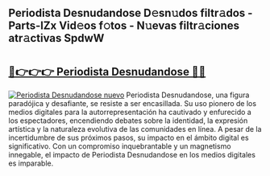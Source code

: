 ## Periodista Desnudandose D𝚎sn𝚞dos filtr𝚊dos - Parts-lZx Vid𝚎os f𝚘tos - N𝚞evas filtr𝚊ciones atr𝚊ctivas SpdwW

# <h2><a href="http://mbbipu.tromn.icu/?c=Periodista+Desnudandose">🔗👉👉👉 Periodista Desnudandose 🔗🔗</a></h2>

[![Periodista Desnudandose nuevo](https://i.imgur.com/pEAQMta.gif)](http://mbbipu.tromn.icu/?c=Periodista+Desnudandose)
Periodista Desnudandose, una figura paradójica y desafiante, se resiste a ser encasillada. Su uso pionero de los medios digitales para la autorrepresentación ha cautivado y enfurecido a los espectadores, encendiendo debates sobre la identidad, la expresión artística y la naturaleza evolutiva de las comunidades en línea. A pesar de la incertidumbre de sus próximos pasos, su impacto en el ámbito digital es significativo. Con un compromiso inquebrantable y un magnetismo innegable, el impacto de Periodista Desnudandose en los medios digitales es imparable.
